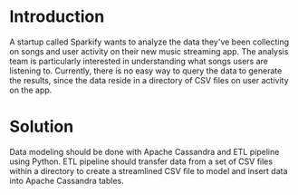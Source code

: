 # Introduction

A startup called Sparkify wants to analyze the data they've been collecting on songs and user activity on their new music streaming app. The analysis team is particularly interested in understanding what songs users are listening to. Currently, there is no easy way to query the data to generate the results, since the data reside in a directory of CSV files on user activity on the app.

# Solution

Data modeling should be done with Apache Cassandra and ETL pipeline using Python. ETL pipeline should transfer data from a set of CSV files within a directory to create a streamlined CSV file to model and insert data into Apache Cassandra tables.

